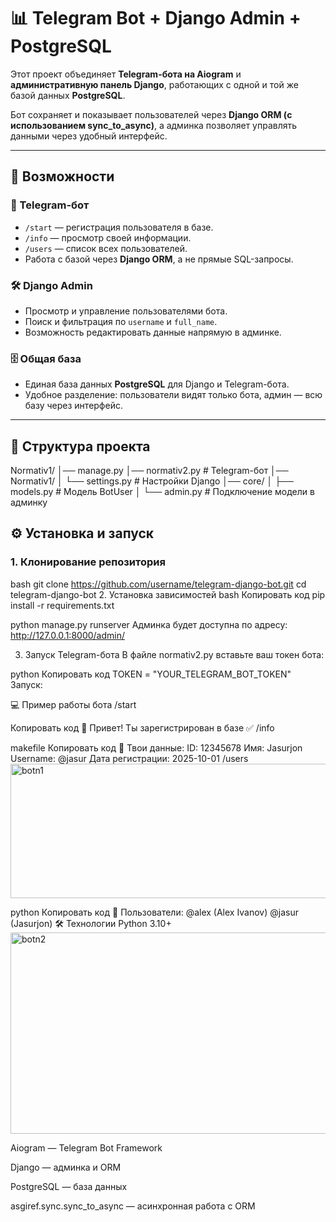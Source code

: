 # 📊 Telegram Bot + Django Admin + PostgreSQL

Этот проект объединяет **Telegram-бота на Aiogram** и **административную панель Django**, работающих с одной и той же базой данных **PostgreSQL**.  

Бот сохраняет и показывает пользователей через **Django ORM (с использованием sync_to_async)**, а админка позволяет управлять данными через удобный интерфейс.

---

## 🚀 Возможности
### 🤖 Telegram-бот
- `/start` — регистрация пользователя в базе.  
- `/info` — просмотр своей информации.  
- `/users` — список всех пользователей.  
- Работа с базой через **Django ORM**, а не прямые SQL-запросы.  

### 🛠 Django Admin
- Просмотр и управление пользователями бота.  
- Поиск и фильтрация по `username` и `full_name`.  
- Возможность редактировать данные напрямую в админке.  

### 🗄 Общая база
- Единая база данных **PostgreSQL** для Django и Telegram-бота.  
- Удобное разделение: пользователи видят только бота, админ — всю базу через интерфейс.  

---

## 📂 Структура проекта
Normativ1/
│── manage.py
│── normativ2.py # Telegram-бот
│── Normativ1/
│ └── settings.py # Настройки Django
│── core/
│ ├── models.py # Модель BotUser
│ └── admin.py # Подключение модели в админку

## ⚙ Установка и запуск

### 1. Клонирование репозитория
bash
git clone https://github.com/username/telegram-django-bot.git
cd telegram-django-bot
2. Установка зависимостей
bash
Копировать код
pip install -r requirements.txt

python manage.py runserver
Админка будет доступна по адресу: http://127.0.0.1:8000/admin/

3. Запуск Telegram-бота
В файле normativ2.py вставьте ваш токен бота:

python
Копировать код
TOKEN = "YOUR_TELEGRAM_BOT_TOKEN"
Запуск:

💻 Пример работы бота
/start

Копировать код
👋 Привет! Ты зарегистрирован в базе ✅
/info

makefile
Копировать код
📝 Твои данные:
ID: 12345678
Имя: Jasurjon
Username: @jasur
Дата регистрации: 2025-10-01
/users
<img width="914" height="215" alt="botn1" src="https://github.com/user-attachments/assets/14e4ef71-aa6b-42ce-a975-e5a27f4d29e8" />

python
Копировать код
👥 Пользователи:
@alex (Alex Ivanov)
@jasur (Jasurjon)
🛠 Технологии
Python 3.10+
<img width="924" height="322" alt="botn2" src="https://github.com/user-attachments/assets/c3f6e027-861c-4447-8168-73e3b676ba83" />

Aiogram — Telegram Bot Framework

Django — админка и ORM

PostgreSQL — база данных

asgiref.sync.sync_to_async — асинхронная работа с ORM

